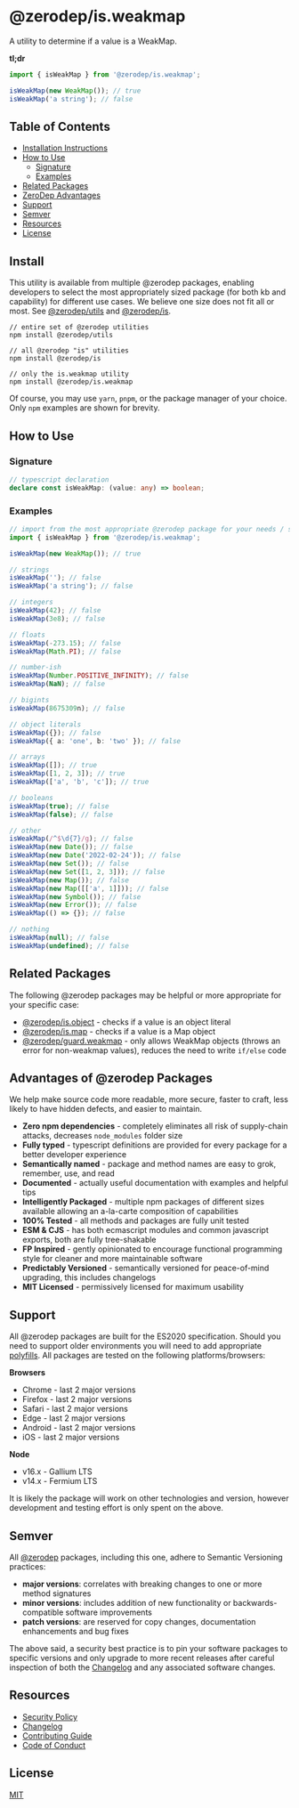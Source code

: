 # @zerodep/is.weakmap

A utility to determine if a value is a WeakMap.

**tl;dr**

```typescript
import { isWeakMap } from '@zerodep/is.weakmap';

isWeakMap(new WeakMap()); // true
isWeakMap('a string'); // false
```

## Table of Contents

- [Installation Instructions](#install)
- [How to Use](#how-to-use)
  - [Signature](#signature)
  - [Examples](#examples)
- [Related Packages](#related-packages)
- [ZeroDep Advantages](#advantages-of-zerodep-packages)
- [Support](#support)
- [Semver](#semver)
- [Resources](#resources)
- [License](#license)

## Install

This utility is available from multiple @zerodep packages, enabling developers to select the most appropriately sized package (for both kb and capability) for different use cases. We believe one size does not fit all or most. See [@zerodep/utils](https://www.npmjs.com/package/@zerodep/utils) and [@zerodep/is](https://www.npmjs.com/package/@zerodep/is).

```
// entire set of @zerodep utilities
npm install @zerodep/utils

// all @zerodep "is" utilities
npm install @zerodep/is

// only the is.weakmap utility
npm install @zerodep/is.weakmap
```

Of course, you may use `yarn`, `pnpm`, or the package manager of your choice. Only `npm` examples are shown for brevity.

## How to Use

### Signature

```typescript
// typescript declaration
declare const isWeakMap: (value: any) => boolean;
```

### Examples

```typescript
// import from the most appropriate @zerodep package for your needs / specific use case (see the Install section above)
import { isWeakMap } from '@zerodep/is.weakmap';

isWeakMap(new WeakMap()); // true

// strings
isWeakMap(''); // false
isWeakMap('a string'); // false

// integers
isWeakMap(42); // false
isWeakMap(3e8); // false

// floats
isWeakMap(-273.15); // false
isWeakMap(Math.PI); // false

// number-ish
isWeakMap(Number.POSITIVE_INFINITY); // false
isWeakMap(NaN); // false

// bigints
isWeakMap(8675309n); // false

// object literals
isWeakMap({}); // false
isWeakMap({ a: 'one', b: 'two' }); // false

// arrays
isWeakMap([]); // true
isWeakMap([1, 2, 3]); // true
isWeakMap(['a', 'b', 'c']); // true

// booleans
isWeakMap(true); // false
isWeakMap(false); // false

// other
isWeakMap(/^$\d{7}/g); // false
isWeakMap(new Date()); // false
isWeakMap(new Date('2022-02-24')); // false
isWeakMap(new Set()); // false
isWeakMap(new Set([1, 2, 3])); // false
isWeakMap(new Map()); // false
isWeakMap(new Map([['a', 1]])); // false
isWeakMap(new Symbol()); // false
isWeakMap(new Error()); // false
isWeakMap(() => {}); // false

// nothing
isWeakMap(null); // false
isWeakMap(undefined); // false
```

## Related Packages

The following @zerodep packages may be helpful or more appropriate for your specific case:

- [@zerodep/is.object](https://www.npmjs.com/package/@zerodep/is.object) - checks if a value is an object literal
- [@zerodep/is.map](https://www.npmjs.com/package/@zerodep/is.set) - checks if a value is a Map object
- [@zerodep/guard.weakmap](https://www.npmjs.com/package/@zerodep/guard.weakmap) - only allows WeakMap objects (throws an error for non-weakmap values), reduces the need to write `if/else` code

## Advantages of @zerodep Packages

We help make source code more readable, more secure, faster to craft, less likely to have hidden defects, and easier to maintain.

- **Zero npm dependencies** - completely eliminates all risk of supply-chain attacks, decreases `node_modules` folder size
- **Fully typed** - typescript definitions are provided for every package for a better developer experience
- **Semantically named** - package and method names are easy to grok, remember, use, and read
- **Documented** - actually useful documentation with examples and helpful tips
- **Intelligently Packaged** - multiple npm packages of different sizes available allowing an a-la-carte composition of capabilities
- **100% Tested** - all methods and packages are fully unit tested
- **ESM & CJS** - has both ecmascript modules and common javascript exports, both are fully tree-shakable
- **FP Inspired** - gently opinionated to encourage functional programming style for cleaner and more maintainable software
- **Predictably Versioned** - semantically versioned for peace-of-mind upgrading, this includes changelogs
- **MIT Licensed** - permissively licensed for maximum usability

## Support

All @zerodep packages are built for the ES2020 specification. Should you need to support older environments you will need to add appropriate [polyfills](https://developer.mozilla.org/en-US/docs/Glossary/Polyfill). All packages are tested on the following platforms/browsers:

**Browsers**

- Chrome - last 2 major versions
- Firefox - last 2 major versions
- Safari - last 2 major versions
- Edge - last 2 major versions
- Android - last 2 major versions
- iOS - last 2 major versions

**Node**

- v16.x - Gallium LTS
- v14.x - Fermium LTS

It is likely the package will work on other technologies and version, however development and testing effort is only spent on the above.

## Semver

All [@zerodep](https://github.com/cdepage/zerodep) packages, including this one, adhere to Semantic Versioning practices:

- **major versions**: correlates with breaking changes to one or more method signatures
- **minor versions**: includes addition of new functionality or backwards-compatible software improvements
- **patch versions**: are reserved for copy changes, documentation enhancements and bug fixes

The above said, a security best practice is to pin your software packages to specific versions and only upgrade to more recent releases after careful inspection of both the [Changelog](https://github.com/cdepage/zerodep/blob/main/packages/is.weakmap/CHANGELOG.md) and any associated software changes.

## Resources

- [Security Policy](https://github.com/cdepage/zerodep/blob/main/SECURITY.md)
- [Changelog](https://github.com/cdepage/zerodep/blob/main/packages/is.weakmap/CHANGELOG.md)
- [Contributing Guide](https://github.com/cdepage/zerodep/blob/main/CONTRIBUTING.md)
- [Code of Conduct](https://github.com/cdepage/zerodep/blob/main/CODE_OF_CONDUCT.md)

## License

[MIT](https://github.com/cdepage/zerodep/blob/main/LICENSE)
